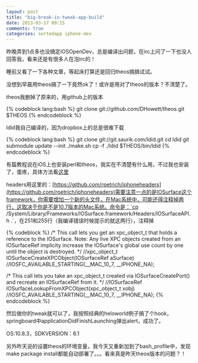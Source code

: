 ```yaml
---
layout: post
title: "big-break-in-tweak-app-build"
date: 2013-03-17 09:15
comments: true
categories: sortedapp iphone-dev
---
```


昨晚弄到1点多也没搞定iOSOpenDev，总是编译出问题，在irc上问了一下也没人回答我，看来还是有很多人在泡irc的！

睡前又看了一下各种文章，等起床打算还是回归theos搞搞试试。

没想到早晨用theos搞了一下竟然ok了！或许是用对了theos的版本？不清楚了。

theos我删掉了原来的，用github上的版本

{% codeblock lang:bash %}
git clone git://github.com/DHowett/theos.git $THEOS
{% endcodeblock %}

ldid我自己编译的，因为dropbox上的总是很难下载

{% codeblock lang:bash %}
git clone git://git.saurik.com/ldid.git
cd ldid
git submodule update --init
./make.sh
cp -f ./ldid $THEOS/bin/ldid
{% endcodeblock %}

有篇教程说在iOS上也安装perl和theos，我实在不清楚有什么用，不过我也安装了，蛋疼，具体方法看[这里](http://iphonedevwiki.net/index.php/Theos/Getting_Started)

headers用这里的：[https://github.com/rpetrich/iphoneheaders](https://github.com/rpetrich/iphoneheaders)需要注意一点的是IOSurface这个framework，你需要增加一个新的头文件，在Mac系统中，可能还得注释掉两行，这取决于你是不是10.7版本的Mac系统。命令是：`cp /System/Library/Frameworks/IOSurface.framework/Headers/IOSurfaceAPI.h .`，在251和255行（我编译错误时候提示的就这两行），注释掉

{% codeblock %}
/* This call lets you get an xpc_object_t that holds a reference to the IOSurface.
  Note: Any live XPC objects created from an IOSurfaceRef implicity increase the IOSurface's global use
  count by one until the object is destroyed. */
//xpc_object_t IOSurfaceCreateXPCObject(IOSurfaceRef aSurface)
//IOSFC_AVAILABLE_STARTING(__MAC_10_7, __IPHONE_NA);


/* This call lets you take an xpc_object_t created via IOSurfaceCreatePort() and recreate an IOSurfaceRef from it. */
//IOSurfaceRef IOSurfaceLookupFromXPCObject(xpc_object_t xobj)
//IOSFC_AVAILABLE_STARTING(__MAC_10_7, __IPHONE_NA);
{% endcodeblock %}

然后做你的tweak就可以了，我按照经典的heloworld例子搞了个hook，springboard中applicationDidFinishLaunching弹出alert，成功了。

OS:10.8.3，SDKVERSION：6.1

另外昨天说的设置theos的环境变量，我今天又重新加到了bash_profile中，发现make package install都能自动部署了。。。看来真是昨天theos版本的问题？！
